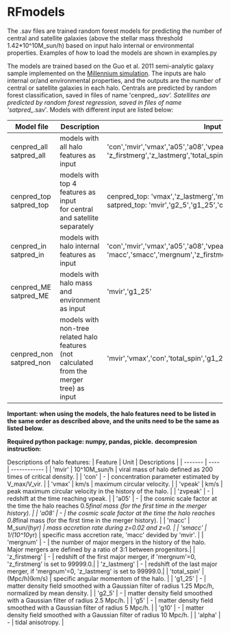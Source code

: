 # RFmodels

The .sav files are trained random forest models for predicting the number of central and satellite galaxies (above the stellar mass threshold 1.42*10^10M_sun/h) based on input halo internal or environmental properties. Examples of how to load the models are shown in examples.py 

The models are trained based on the Guo et al. 2011 semi-analytic galaxy sample implemented on the [Millennium simulation](https://wwwmpa.mpa-garching.mpg.de/millennium/). The inputs are halo internal or/and environmental properties, and the outputs are the number of central or satellite galaxies in each halo. Centrals are predicted by random forest classification, saved in files of name 'cenpred_*.sav'. Satellites are predicted by random forest regression, saved in files of name 'satpred_*.sav'. Models with different input are listed below:

| Model file | Description | Input features |
| ---------- | ----------- | -------------- |
| cenpred_all <br /> satpred_all| models with all halo features as input | 'con','mvir','vmax','a05','a08','vpeak','zvpeak','macc','smacc','mergnum',<br /> 'z_firstmerg','z_lastmerg','total_spin','g1_25','g2_5','g5','g10','alpha'|
| cenpred_top <br /> satpred_top| models with top 4 features as input <br /> for central and satellite separately | cenpred_top: 'vmax','z_lastmerg','mvir','a05' <br /> satpred_top: 'mvir','g2_5','g1_25','con'|
| cenpred_in <br /> satpred_in| models with halo internal features as input | 'con','mvir','vmax','a05','a08','vpeak','zvpeak', <br /> 'macc','smacc','mergnum','z_firstmerg','z_lastmerg','total_spin'|
| cenpred_ME <br /> satpred_ME| models with halo mass and environment as input | 'mvir','g1_25'|
| cenpred_non <br /> satpred_non| models with non-tree related halo features (not calculated from the merger tree) as input | 'mvir','vmax','con','total_spin','g1_25'|
          
**Important: when using the models, the halo features need to be listed in the same order as described above, and the units need to be the same as listed below.** 

**Required python package: numpy, pandas, pickle.**
**decompresion instruction:**         
  
           
Descriptions of halo features:
| Feature | Unit | Descriptions |
| ------- | ---- | ------------ |
| 'mvir' | 10^10M_sun/h | viral mass of halo defined as 200 times of critical density. |
| 'con' | - | concentration parameter estimated by V_max/V_vir. |
| 'vmax' | km/s | maximum circular velocity. |
| 'vpeak' | km/s | peak maximum circular velocity in the history of the halo. |
| 'zvpeak' | - | redshift at the time reaching vpeak. |
| 'a05' | - | the cosmic scale factor at the time the halo reaches 0.5*final mass (for the first time in the merger history). |
| 'a08' | - | the cosmic scale factor at the time the halo reaches 0.8*final mass (for the first time in the merger history). |
| 'macc' | M_sun/(h*yr) | mass accretion rate during z=0.02 and z=0. |
| 'smacc' | 1/(10^10*yr) | specific mass accretion rate, 'macc' devided by 'mvir'. |
| 'mergnum' | - | the number of major mergers in the history of the halo. Major mergers are defined by a ratio of 3:1 between progenitors.|
| 'z_firstmerg' | - | redshift of the first major merger, if 'mergnum'=0, 'z_firstmerg' is set to 99999.0.|
| 'z_lastmerg' | - | redshift of the last major merger, if 'mergnum'=0, 'z_lastmerg' is set to 99999.0.|
| 'total_spin' | (Mpc/h)(km/s) | specific angular momentom of the halo. |
| 'g1_25' | - | matter density field smoothed with a Gaussian filter of radius 1.25 Mpc/h, normalized by mean density. |
| 'g2_5' | - | matter density field smoothed with a Gaussian filter of radius 2.5 Mpc/h. |
| 'g5' | - | matter density field smoothed with a Gaussian filter of radius 5 Mpc/h. |
| 'g10' | - | matter density field smoothed with a Gaussian filter of radius 10 Mpc/h. |
| 'alpha' | - | tidal anisotropy. |



